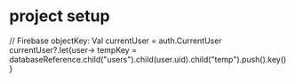 # project setup
// Firebase objectKey:
Val currentUser = auth.CurrentUser
currentUser?.let{user->
tempKey = databaseReference.child("users").child(user.uid).child("temp").push().key()
}
